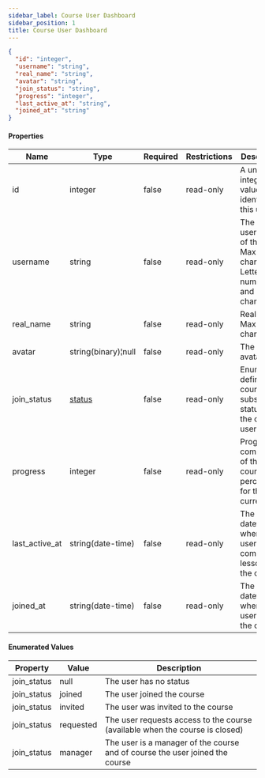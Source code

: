 ```yaml
---
sidebar_label: Course User Dashboard
sidebar_position: 1
title: Course User Dashboard
---
```


```json
{
  "id": "integer",
  "username": "string",
  "real_name": "string",
  "avatar": "string",
  "join_status": "string",
  "progress": "integer",
  "last_active_at": "string",
  "joined_at": "string"
}

```

#### Properties

| Name           | Type                                                                            | Required | Restrictions | Description                                                                       |                                                                
|----------------|---------------------------------------------------------------------------------|----------|--------------|-----------------------------------------------------------------------------------|
| id             | integer                                                                         | false    | read-only    | A unique integer value identifying this user                                      |
| username       | string                                                                          | false    | read-only    | The username of the user. Max 255 characters. Letters, numbers and -/_ characters |
| real_name      | string                                                                          | false    | read-only    | Real name. Max 255 characters                                                     |
| avatar         | string(binary)¦null                                                             | false    | read-only    | The user avatar                                                                   |
| join_status    | [status](/docs/apireference/v2/schemas/course_user_dashboard#enumerated-values) | false    | read-only    | Enum to define the course subscription status of the current user                 |
| progress       | integer                                                                         | false    | read-only    | Progress completion of the course in percentage for the current user              |
| last_active_at | string(date-time)                                                               | false    | read-only    | The datetime when the user completed a lesson in the course                       |
| joined_at      | string(date-time)                                                               | false    | read-only    | The datetime when the user joined the course                                      |

#### Enumerated Values

| Property    | Value     | Description                                                                  |
|-------------|-----------|------------------------------------------------------------------------------|
| join_status | null      | The user has no status                                                       |
| join_status | joined    | The user joined the course                                                   |
| join_status | invited   | The user was invited to the course                                           |
| join_status | requested | The user requests access to the course (available when the course is closed) |
| join_status | manager   | The user is a manager of the course and of course the user joined the course |
